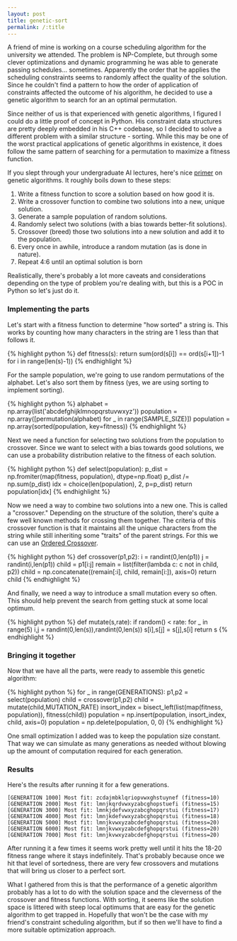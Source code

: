 ```yaml
---
layout: post
title: genetic-sort
permalink: /:title
---
```


A friend of mine is working on a course scheduling algorithm for the university
we attended. The problem is NP-Complete, but through some clever optimizations
and dynamic programming he was able to generate passing schedules... sometimes.
Apparently the order that he applies the scheduling constraints seems to randomly
affect the quality of the solution. Since he couldn't find a pattern to how
the order of application of constraints affected the outcome of his algorithm,
he decided to use a genetic algorithm to search for an an optimal permutation.

<!-- more --> 
 
Since neither of us is that experienced with genetic algorithms, I figured I could
do a little proof of concept in Python. His constraint data structures are
pretty deeply embedded in his C++ codebase, so I decided to solve a different
problem with a similar structure - sorting. While this may be one of the worst
practical applications of genetic algorithms in existence, it does follow the
same pattern of searching for a permutation to maximize a fitness function.
 
If you slept through your undergraduate AI lectures, here's nice [primer](http://www.ai-junkie.com/ga/intro/gat1.html)
on genetic algorithms. It roughly boils down to these steps:
 
1. Write a fitness function to score a solution based on how good it is.
2. Write a crossover function to combine two solutions into a new, unique solution.
3. Generate a sample population of random solutions.
4. Randomly select two solutions (with a bias towards better-fit solutions).
5. Crossover (breed) those two solutions into a new solution and add it to the population.
6. Every once in awhile, introduce a random mutation (as is done in nature).
7. Repeat 4:6 until an optimal solution is born
 
Realistically, there's probably a lot more caveats and considerations depending on
the type of problem you're dealing with, but this is a POC in Python so let's just
do it.
 
### Implementing the parts
 
Let's start with a fitness function to determine "how sorted" a string is.
This works by counting how many characters in the string are 1 less than
that follows it.
 
{% highlight python %}
def fitness(s):
    return sum(ord(s[i]) == ord(s[i+1])-1 for i in range(len(s)-1))
{% endhighlight %}
 
For the sample population, we're going to use random permutations of the alphabet.
Let's also sort them by fitness (yes, we are using sorting to implement sorting).
 
{% highlight python %}
alphabet = np.array(list('abcdefghijklmnopqrstuvwxyz'))
population = np.array([permutation(alphabet) for _ in range(SAMPLE_SIZE)])
population = np.array(sorted(population, key=fitness))
{% endhighlight %}
 
Next we need a function for selecting two solutions from the population
to crossover. Since we want to select with a bias towards good solutions,
we can use a probability distribution relative to the fitness of each solution.
 
{% highlight python %}
def select(population):
    p_dist = np.fromiter(map(fitness, population), dtype=np.float)
    p_dist /= np.sum(p_dist)
    idx = choice(len(population), 2, p=p_dist)
    return population[idx]
{% endhighlight %}
 
Now we need a way to combine two solutions into a new one. This is called
a "crossover." Depending on the structure of the solution, there's quite a
few well known methods for crossing them together. The criteria of this
crossover function is that it maintains all the unique characters from
the string while still inheriting some "traits" of the parent strings.
For this we can use an [Ordered Crossover](https://stackoverflow.com/a/26521576/2945912).
 
{% highlight python %}
def crossover(p1,p2):
    i = randint(0,len(p1))
    j = randint(i,len(p1))
    child = p1[i:j]
    remain = list(filter(lambda c: c not in child, p2))
    child = np.concatenate((remain[:i], child, remain[i:]), axis=0)
    return child
{% endhighlight %}
 
And finally, we need a way to introduce a small mutation every so often.
This should help prevent the search from getting stuck at some local
optimum.
 
{% highlight python %}
def mutate(s,rate):
    if random() < rate:
        for _ in range(5)
          i,j = randint(0,len(s)),randint(0,len(s))
          s[i],s[j] = s[j],s[i]
    return s
{% endhighlight %}
 
### Bringing it together
 
Now that we have all the parts, were ready to assemble this genetic algorithm:
 
{% highlight python %}
for _ in range(GENERATIONS):
    p1,p2 = select(population)
    child = crossover(p1,p2)
    child = mutate(child,MUTATION_RATE)
    insort_index = bisect_left(list(map(fitness, population)), fitness(child))
    population = np.insert(population, insort_index, child, axis=0)
    population = np.delete(population, 0, 0)
{% endhighlight %}
 
One small optimization I added was to keep the population size constant. That way
we can simulate as many generations as needed without blowing up the amount of
computation required for each generation.
 
### Results
 
Here's the results after running it for a few generations.
 
```
[GENERATION 1000] Most fit: zcdajmbklqriopvwxghstuynef (fitness=10)
[GENERATION 2000] Most fit: lmnjkqrdvwxyzabcghopstuefi (fitness=15)
[GENERATION 3000] Most fit: lmnkjdefvwxyzabcghopqrstui (fitness=17)
[GENERATION 4000] Most fit: lmnjkdefvwxyzabcghopqrstui (fitness=18)
[GENERATION 5000] Most fit: lmnjkvwxyzabcdefghopqrstui (fitness=20)
[GENERATION 6000] Most fit: lmnjkvwxyzabcdefghopqrstui (fitness=20)
[GENERATION 7000] Most fit: lmnjkvwxyzabcdefghopqrstui (fitness=20)
```
 
After running it a few times it seems work pretty well until it hits the 18-20
fitness range where it stays indefinitely. That's probably because once we
hit that level of sortedness, there are very few crossovers and mutations
that will bring us closer to a perfect sort.
 
What I gathered from this is that the performance of a genetic algorithm
probably has a lot to do with the solution space and the cleverness of
the crossover and fitness functions. With sorting, it seems like the
solution space is littered with steep local optimums that are easy
for the genetic algorithm to get trapped in. Hopefully that won't be
the case with my friend's constraint scheduling algorithm, but if so
then we'll have to find a more suitable optimization approach.
 

